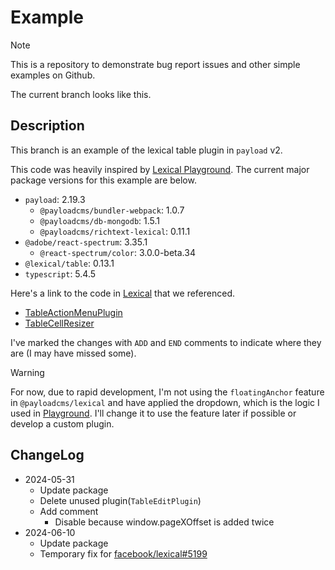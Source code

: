# Example

> [!NOTE]
> This is a repository to demonstrate bug report issues and other simple examples on Github.

The current branch looks like this.


## Description

This branch is an example of the lexical table plugin in `payload` v2.

This code was heavily inspired by [Lexical Playground](https://playground.lexical.dev/). The current major package versions for this example are below.

- `payload`: 2.19.3
  - `@payloadcms/bundler-webpack`: 1.0.7
  - `@payloadcms/db-mongodb`: 1.5.1
  - `@payloadcms/richtext-lexical`: 0.11.1
- `@adobe/react-spectrum`: 3.35.1
  - `@react-spectrum/color`: 3.0.0-beta.34
- `@lexical/table`: 0.13.1
- `typescript`: 5.4.5

Here's a link to the code in [Lexical](https://github.com/facebook/lexical/) that we referenced.

- [TableActionMenuPlugin](https://github.com/facebook/lexical/blob/v0.13.1/packages/lexical-playground/src/plugins/TableActionMenuPlugin/index.tsx)
- [TableCellResizer](https://github.com/facebook/lexical/blob/v0.13.1/packages/lexical-playground/src/plugins/TableCellResizer/index.tsx)

I've marked the changes with `ADD` and `END` comments to indicate where they are (I may have missed some).

> [!WARNING]
> For now, due to rapid development, I'm not using the `floatingAnchor` feature in `@payloadcms/lexical` and have applied the dropdown, which is the logic I used in [Playground](https://playground.lexical.dev/). I'll change it to use the feature later if possible or develop a custom plugin.

## ChangeLog

- 2024-05-31
  - Update package
  - Delete unused plugin(`TableEditPlugin`)
  - Add comment
    - Disable because window.pageXOffset is added twice
- 2024-06-10
  - Update package
  - Temporary fix for [facebook/lexical#5199](https://github.com/facebook/lexical/issues/5199)
